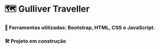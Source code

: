 # 🗺️ Gulliver Traveller
### 📍 Ferramentas utilizadas: Bootstrap, HTML, CSS e JavaScript.
### 🛠 Projeto em construção

